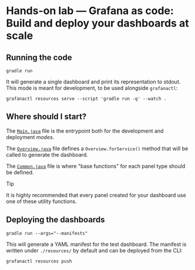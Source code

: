 # Hands-on lab — Grafana as code: Build and deploy your dashboards at scale

## Running the code

```shell
gradle run 
```

It will generate a single dashboard and print its representation to stdout.
This mode is meant for development, to be used alongside `grafanactl`:

```shell
grafanactl resources serve --script 'gradle run -q' --watch .
```

## Where should I start?

The [`Main.java`](./src/main/java/lab/Main.java) file is the entrypoint both for the development and
deployment *modes*.

The [`Overview.java`](./src/main/java/lab/Overview.java) file defines a `Overview.forService()`
method that will be called to generate the dashboard.

The [`Common.java`](./src/main/java/lab/Common.java) file is where "base functions" for each panel type should be defined.

> [!TIP]
> It is highly recommended that every panel created for your dashboard use one
> of these utility functions.

## Deploying the dashboards

```shell
gradle run --args="--manifests"
```

This will generate a YAML manifest for the test dashboard.
The manifest is written under `./resources/` by default and can be deployed
from the CLI:

```shell
grafanactl resources push
```
